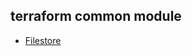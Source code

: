 ## terraform common module

* [Filestore](https://github.com/Prasanth595/terraform-module/tree/main/filestore)